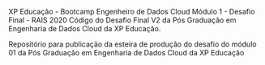 
XP Educação - Bootcamp Engenheiro de Dados Cloud
Módulo 1 - Desafio Final - RAIS 2020
Código do Desafio Final V2 da Pós Graduação em Engenharia de Dados Cloud da XP Educação.

Repositório para publicação da esteira de produção do desafio do módulo 01 da Pós Graduação em Engenharia de Dados Cloud da XP Educação
